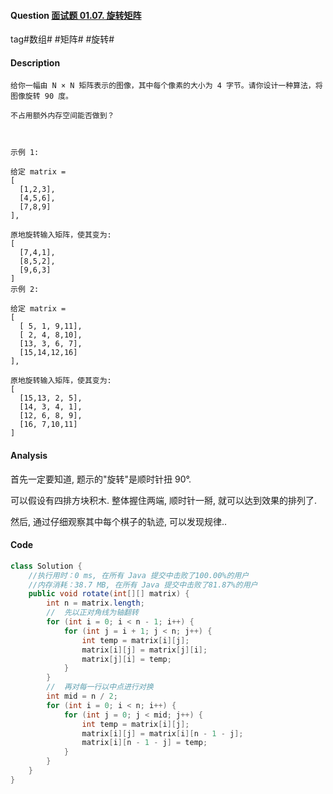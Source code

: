 #### Question [面试题 01.07. 旋转矩阵](https://leetcode-cn.com/problems/rotate-matrix-lcci/)

tag#数组# #矩阵# #旋转#



#### Description

```
给你一幅由 N × N 矩阵表示的图像，其中每个像素的大小为 4 字节。请你设计一种算法，将图像旋转 90 度。

不占用额外内存空间能否做到？

 

示例 1:

给定 matrix = 
[
  [1,2,3],
  [4,5,6],
  [7,8,9]
],

原地旋转输入矩阵，使其变为:
[
  [7,4,1],
  [8,5,2],
  [9,6,3]
]
示例 2:

给定 matrix =
[
  [ 5, 1, 9,11],
  [ 2, 4, 8,10],
  [13, 3, 6, 7],
  [15,14,12,16]
], 

原地旋转输入矩阵，使其变为:
[
  [15,13, 2, 5],
  [14, 3, 4, 1],
  [12, 6, 8, 9],
  [16, 7,10,11]
]

```



#### Analysis

首先一定要知道, 题示的"旋转"是顺时针扭 90°. 

可以假设有四排方块积木. 整体握住两端, 顺时针一掰, 就可以达到效果的排列了.



然后, 通过仔细观察其中每个棋子的轨迹, 可以发现规律..



#### Code

```java
class Solution {
    //执行用时：0 ms, 在所有 Java 提交中击败了100.00%的用户
    //内存消耗：38.7 MB, 在所有 Java 提交中击败了81.87%的用户
    public void rotate(int[][] matrix) {
        int n = matrix.length;
        //  先以正对角线为轴翻转
        for (int i = 0; i < n - 1; i++) {
            for (int j = i + 1; j < n; j++) {
                int temp = matrix[i][j];
                matrix[i][j] = matrix[j][i];
                matrix[j][i] = temp;
            }
        }
        //  再对每一行以中点进行对换
        int mid = n / 2;
        for (int i = 0; i < n; i++) {
            for (int j = 0; j < mid; j++) {
                int temp = matrix[i][j];
                matrix[i][j] = matrix[i][n - 1 - j];
                matrix[i][n - 1 - j] = temp;
            }
        }
    }
}
```



​			






